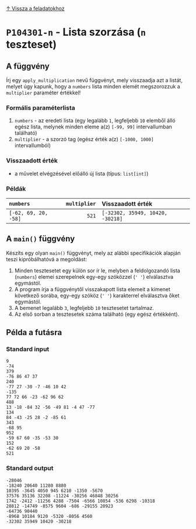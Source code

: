 
[↑ Vissza a feladatokhoz](./README.md)

# `P104301-n` - Lista szorzása (`n` teszteset)

## A függvény

Írj egy `apply_multiplication` nevű függvényt, mely visszaadja azt a listát, melyet úgy kapunk, hogy a `numbers` lista minden elemét megszorozzuk a `multiplier` paraméter értékkel!

### Formális paraméterlista

1. `numbers` - az eredeti lista (egy legalább `1`, legfeljebb `10` elemből álló egész lista, melynek minden eleme a(z) `[-99, 99]` intervallumban található)
1. `multiplier` - a szorzó tag (egész érték a(z) `[-1000, 1000]` intervallumból)

### Visszaadott érték

* a művelet elvégzésével előálló új lista (típus: `list[int]`)

### Példák

| `numbers` | `multiplier` | Visszaadott érték | 
| :--- | ---: | :-- | 
| `[-62, 69, 20, -58]` | `521` | `[-32302, 35949, 10420, -30218]` | 

## A `main()` függvény

Készíts egy olyan `main()` függvényt, mely az alábbi specifikációk alapján teszi kipróbálhatóvá a megoldást:

1. Minden tesztesetet egy külön sor ír le, melyben a feldolgozandó lista (`numbers`) elemei szerepelnek egy-egy szóközzel (`' '`) elválasztva egymástól.
1. A program írja a függvénytől visszakapott lista elemeit a kimenet következő sorába, egy-egy szóköz (`' '`) karakterrel elválasztva őket egymástól.
1. A bemenet legalább `3`, legfeljebb `10` tesztesetet tartalmaz.
1. Az első sorban a tesztesetek száma található (egy egész értékként).

## Példa a futásra

### Standard input

```
9
-74
379
-76 86 47 37
240
-77 27 -30 -7 -46 10 42
-135
77 72 66 -23 -62 96 62
488
13 -18 -84 32 -56 -49 81 -4 47 -77
134
84 -43 -25 28 -2 -85 61
343
-68 95
952
-59 67 60 -35 -53 30
152
-62 69 20 -58
521
```

### Standard output

```
-28046
-18240 20640 11280 8880
10395 -3645 4050 945 6210 -1350 -5670
37576 35136 32208 -11224 -30256 46848 30256
1742 -2412 -11256 4288 -7504 -6566 10854 -536 6298 -10318
28812 -14749 -8575 9604 -686 -29155 20923
-64736 90440
-8968 10184 9120 -5320 -8056 4560
-32302 35949 10420 -30218
```